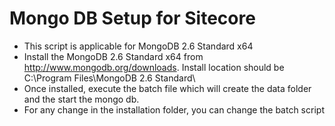 Mongo DB Setup for Sitecore
========
 - This script is applicable for MongoDB 2.6 Standard x64
 - Install the MongoDB 2.6 Standard x64 from http://www.mongodb.org/downloads. Install location should be C:\Program Files\MongoDB 2.6 Standard\
 - Once installed, execute the batch file which will create the data folder and the start the mongo db.
 - For any change in the installation folder, you can change the batch script
